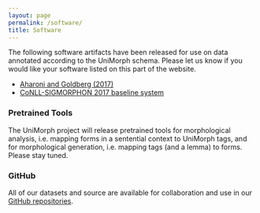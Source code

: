 ```yaml
---
layout: page
permalink: /software/
title: Software
---
```


The following software artifacts have been released for use on data annotated according to the UniMorph schema. Please let us know if you would like your software listed on this part of the website.

- [Aharoni and Goldberg (2017)](https://github.com/roeeaharoni/morphological-reinflection)
- [CoNLL-SIGMORPHON 2017 baseline system](https://github.com/sigmorphon/conll2017/tree/master/baseline)

### Pretrained Tools

The UniMorph project will release pretrained tools for morphological analysis, i.e. mapping forms in a sentential context to UniMorph tags, and for morphological generation, i.e. mapping tags (and a lemma) to forms. Please stay tuned.

### GitHub

All of our datasets and source are available for collaboration and use in our [GitHub repositories](https://github.com/unimorph).